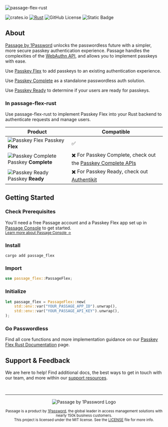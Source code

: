 ![passage-flex-rust](https://storage.googleapis.com/passage-docs/github-md-assets/passage-flex-rust.png)

![crates.io](https://img.shields.io/crates/v/passage_flex.svg) [![Rust](https://img.shields.io/badge/Rust-%23000000.svg?e&logo=rust&logoColor=white)](#) ![GitHub License](https://img.shields.io/github/license/passageidentity/passage-flex-rust)
![Static Badge](https://img.shields.io/badge/Built_by_1Password-grey?logo=1password)

## About

[Passage by 1Password](https://1password.com/product/passage) unlocks the passwordless future with a simpler, more secure passkey authentication experience. Passage handles the complexities of the [WebAuthn API](https://blog.1password.com/what-is-webauthn/), and allows you to implement passkeys with ease.

Use [Passkey Flex](https://docs.passage.id/flex) to add passkeys to an existing authentication experience.

Use [Passkey Complete](https://docs.passage.id/complete) as a standalone passwordless auth solution.

Use [Passkey Ready](https://docs.passage.id/passkey-ready) to determine if your users are ready for passkeys.

### In passage-flex-rust

Use passage-flex-rust to implement Passkey Flex into your Rust backend to authenticate requests and manage users.

| Product                                                                                                                                  | Compatible                                                                                                    |
| ---------------------------------------------------------------------------------------------------------------------------------------- | ------------------------------------------------------------------------------------------------------------- |
| ![Passkey Flex](https://storage.googleapis.com/passage-docs/github-md-assets/passage-passkey-flex-icon.png) Passkey **Flex**             | ✅                                                                                                            |
| ![Passkey Complete](https://storage.googleapis.com/passage-docs/github-md-assets/passage-passkey-complete-icon.png) Passkey **Complete** | ✖️ For Passkey Complete, check out the [Passkey Complete APIs](https://docs.passage.id/complete/backend-sdks) |
| ![Passkey Ready](https://storage.googleapis.com/passage-docs/github-md-assets/passage-passkey-ready-icon.png) Passkey **Ready**          | ✖️ For Passkey Ready, check out [Authentikit](https://www.npmjs.com/package/@passageidentity/authentikit)     |

## Getting Started

### Check Prerequisites

<p>
 You'll need a free Passage account and a Passkey Flex app set up in <a href="https://console.passage.id/">Passage Console</a> to get started. <br />
 <sub><a href="https://docs.passage.id/home#passage-console">Learn more about Passage Console →</a></sub>
</p>

### Install

```shell
cargo add passage_flex
```

### Import

```rust
use passage_flex::PassageFlex;
```

### Initialize

```rust
let passage_flex = PassageFlex::new(
    std::env::var("YOUR_PASSAGE_APP_ID").unwrap(),
    std::env::var("YOUR_PASSAGE_API_KEY").unwrap(),
);
```

### Go Passwordless

Find all core functions and more implementation guidance on our [Passkey Flex Rust Documentation](https://docs.passage.id/flex/rust) page.

## Support & Feedback

We are here to help! Find additional docs, the best ways to get in touch with our team, and more within our [support resources](https://github.com/passageidentity/.github/blob/main/SUPPORT.md).

<br />

---

<p align="center">
    <picture>
      <source media="(prefers-color-scheme: dark)" srcset="https://storage.googleapis.com/passage-docs/github-md-assets/passage-by-1password-dark.png">
      <source media="(prefers-color-scheme: light)" srcset="https://storage.googleapis.com/passage-docs/github-md-assets/passage-by-1password-light.png">
      <img alt="Passage by 1Password Logo" src="https://storage.googleapis.com/passage-docs/github-md-assets/passage-by-1password-light.png">
    </picture>
</p>

<p align="center">
    <sub>Passage is a product by <a href="https://1password.com/product/passage">1Password</a>, the global leader in access management solutions with nearly 150k business customers.</sub><br />
    <sub>This project is licensed under the MIT license. See the <a href="LICENSE">LICENSE</a> file for more info.</sub>
</p>
